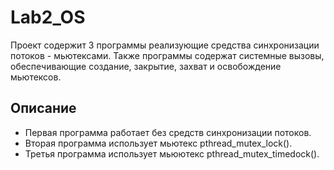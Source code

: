 # Lab2_OS

Проект содержит 3 программы реализующие средства синхронизации потоков - мьютексами. Также программы содержат системные вызовы, обеспечивающие создание, закрытие, захват и освобождение мьютексов.

## Описание
- Первая программа работает без средств синхронизации потоков.
- Вторая программа использует мьютекс pthread_mutex_lock().
- Третья программа использует мьюютекс pthread_mutex_timedock().

